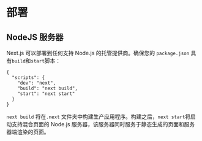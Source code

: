 # 部署

## NodeJS 服务器

Next.js 可以部署到任何支持 Node.js 的托管提供商。确保您的 `package.json` 具有`build`和`start`脚本：

```javascritp
{
  "scripts": {
    "dev": "next",
    "build": "next build",
    "start": "next start"
  }
}
```

`next build` 将在`.next` 文件夹中构建生产应用程序。构建之后，`next start`将启动支持混合页面的 Node.js 服务器，该服务器同时服务于静态生成的页面和服务器端渲染的页面。
